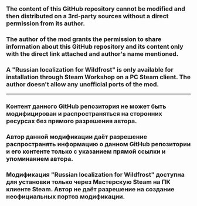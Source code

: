 ### The content of this GitHub repository cannot be modified and then distributed on a 3rd-party sources without a direct permission from its author. 

### The author of the mod grants the permission to share information about this GitHub repository and its content only with the direct link attached and author's name mentioned.

### A "Russian localization for Wildfrost" is only available for installation through Steam Workshop on a PC Steam client. The author doesn't allow any unofficial ports of the mod.
------------------------------------------------------------------------------------------------------------
### Контент данного GitHub репозитория не может быть модифицирован и распространяться на сторонних ресурсах без прямого разрешения автора.

### Автор данной модификации даёт разрешение распространять информацию о данном GitHub репозитории и его контенте только с указанием прямой ссылки и упоминанием автора.

### Модификация "Russian localization for Wildfrost" доступна для установки только через Мастерскую Steam на ПК клиенте Steam. Автор не даёт разрешение на создание неофициальных портов модификации.
